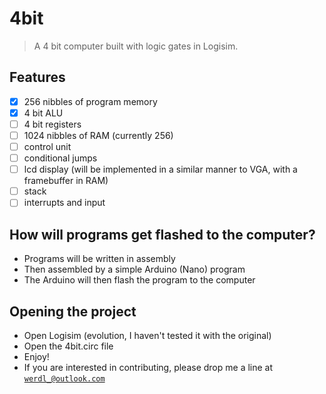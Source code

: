 # 4bit
> A 4 bit computer built with logic gates in Logisim.
## Features
- [x] 256 nibbles of program memory
- [x] 4 bit ALU
- [ ] 4 bit registers
- [ ] 1024 nibbles of RAM (currently 256)
- [ ] control unit
- [ ] conditional jumps
- [ ] lcd display (will be implemented in a similar manner to VGA, with a framebuffer in RAM)
- [ ] stack
- [ ] interrupts and input
## How will programs get flashed to the computer?
- Programs will be written in assembly
- Then assembled by a simple Arduino (Nano) program
- The Arduino will then flash the program to the computer
## Opening the project
- Open Logisim (evolution, I haven't tested it with the original)
- Open the 4bit.circ file
- Enjoy!
- If you are interested in contributing, please drop me a line at [`werdl_@outlook.com`](mailto:werdl_@outlook.com)
